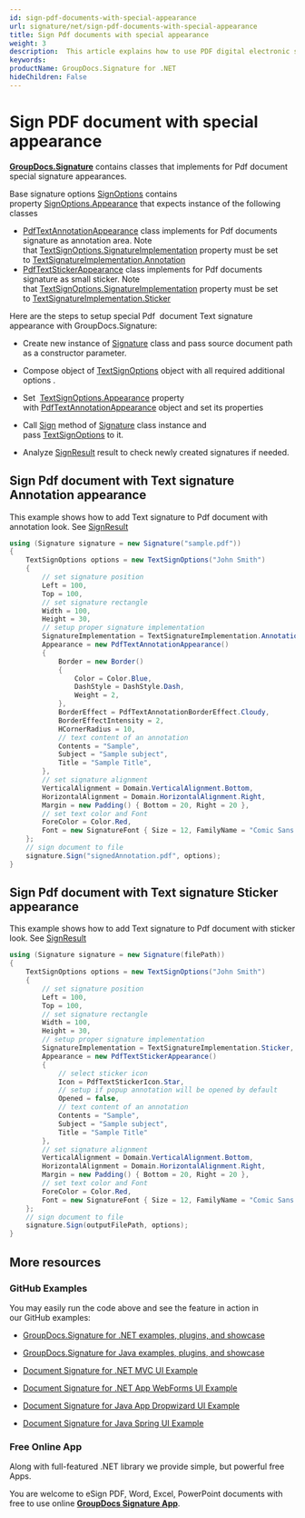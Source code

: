 ```yaml
---
id: sign-pdf-documents-with-special-appearance
url: signature/net/sign-pdf-documents-with-special-appearance
title: Sign Pdf documents with special appearance
weight: 3
description:  This article explains how to use PDF digital electronic signature features on document page.
keywords: 
productName: GroupDocs.Signature for .NET
hideChildren: False
---
```

# Sign PDF document with special appearance

[**GroupDocs.Signature**](https://products.groupdocs.com/signature/net) contains classes that implements for Pdf document special signature appearances.

Base signature options [SignOptions](https://apireference.groupdocs.com/net/signature/groupdocs.signature.options/signoptions) contains property [SignOptions.Appearance](https://apireference.groupdocs.com/net/signature/groupdocs.signature.options/signoptions/properties/appearance) that expects instance of the following classes

*   [PdfTextAnnotationAppearance](https://apireference.groupdocs.com/net/signature/groupdocs.signature.options.appearances/pdftextannotationappearance) class implements for Pdf documents signature as annotation area. Note that [TextSignOptions.SignatureImplementation](https://apireference.groupdocs.com/net/signature/groupdocs.signature.options/textsignoptions/properties/signatureimplementation) property must be set to [TextSignatureImplementation.Annotation](https://apireference.groupdocs.com/net/signature/groupdocs.signature.domain/textsignatureimplementation)
*   [PdfTextStickerAppearance](https://apireference.groupdocs.com/net/signature/groupdocs.signature.options.appearances/pdftextstickerappearance) class implements for Pdf documents signature as small sticker. Note that [TextSignOptions.SignatureImplementation](https://apireference.groupdocs.com/net/signature/groupdocs.signature.options/textsignoptions/properties/signatureimplementation) property must be set to [TextSignatureImplementation.Sticker](https://apireference.groupdocs.com/net/signature/groupdocs.signature.domain/textsignatureimplementation)
    

Here are the steps to setup special Pdf  document Text signature appearance with GroupDocs.Signature:

*   Create new instance of [Signature](https://apireference.groupdocs.com/net/signature/groupdocs.signature/signature) class and pass source document path as a constructor parameter.
    
*   Compose object of [TextSignOptions](https://apireference.groupdocs.com/net/signature/groupdocs.signature.options/textsignoptions) object with all required additional options .
    
*   Set  [TextSignOptions.Appearance](https://apireference.groupdocs.com/net/signature/groupdocs.signature.options/signoptions/properties/appearance) property with [PdfTextAnnotationAppearance](https://apireference.groupdocs.com/net/signature/groupdocs.signature.options.appearances/pdftextannotationappearance) object and set its properties  
    
*   Call [Sign](https://apireference.groupdocs.com/net/signature/groupdocs.signature/signature/methods/sign) method of [Signature](https://apireference.groupdocs.com/net/signature/groupdocs.signature/signature) class instance and pass [TextSignOptions](https://apireference.groupdocs.com/net/signature/groupdocs.signature.options/textsignoptions) to it.  
    
*   Analyze [SignResult](https://apireference.groupdocs.com/net/signature/groupdocs.signature.domain/signresult) result to check newly created signatures if needed.

## Sign Pdf document with Text signature Annotation appearance

This example shows how to add Text signature to Pdf document with annotation look. See [SignResult](https://apireference.groupdocs.com/net/signature/groupdocs.signature.domain/signresult)

```csharp
using (Signature signature = new Signature("sample.pdf"))
{
    TextSignOptions options = new TextSignOptions("John Smith")
    {
        // set signature position 
        Left = 100,
        Top = 100,
        // set signature rectangle
        Width = 100,
        Height = 30,
        // setup proper signature implementation
        SignatureImplementation = TextSignatureImplementation.Annotation,
        Appearance = new PdfTextAnnotationAppearance()
        {
            Border = new Border()
            {
                Color = Color.Blue,
                DashStyle = DashStyle.Dash,
                Weight = 2,
            },
            BorderEffect = PdfTextAnnotationBorderEffect.Cloudy,
            BorderEffectIntensity = 2,
            HCornerRadius = 10,
            // text content of an annotation
            Contents = "Sample",
            Subject = "Sample subject",
            Title = "Sample Title",
        },
        // set signature alignment
        VerticalAlignment = Domain.VerticalAlignment.Bottom,
        HorizontalAlignment = Domain.HorizontalAlignment.Right,
        Margin = new Padding() { Bottom = 20, Right = 20 },
        // set text color and Font
        ForeColor = Color.Red,
        Font = new SignatureFont { Size = 12, FamilyName = "Comic Sans MS" },
    };
    // sign document to file
    signature.Sign("signedAnnotation.pdf", options);
}
```

## Sign Pdf document with Text signature Sticker appearance

This example shows how to add Text signature to Pdf document with sticker look. See [SignResult](https://apireference.groupdocs.com/net/signature/groupdocs.signature.domain/signresult)

```csharp
using (Signature signature = new Signature(filePath))
{
    TextSignOptions options = new TextSignOptions("John Smith")
    {
        // set signature position 
        Left = 100,
        Top = 100,
        // set signature rectangle
        Width = 100,
        Height = 30,
        // setup proper signature implementation
        SignatureImplementation = TextSignatureImplementation.Sticker,
        Appearance = new PdfTextStickerAppearance()
        {
            // select sticker icon
            Icon = PdfTextStickerIcon.Star,
            // setup if popup annotation will be opened by default
            Opened = false,
            // text content of an annotation
            Contents = "Sample",
            Subject = "Sample subject",
            Title = "Sample Title"
        },
        // set signature alignment
        VerticalAlignment = Domain.VerticalAlignment.Bottom,
        HorizontalAlignment = Domain.HorizontalAlignment.Right,
        Margin = new Padding() { Bottom = 20, Right = 20 },
        // set text color and Font
        ForeColor = Color.Red,
        Font = new SignatureFont { Size = 12, FamilyName = "Comic Sans MS" },
    };
    // sign document to file
    signature.Sign(outputFilePath, options);
}
```

## More resources

### GitHub Examples 

You may easily run the code above and see the feature in action in our GitHub examples:

*   [GroupDocs.Signature for .NET examples, plugins, and showcase](https://github.com/groupdocs-signature/GroupDocs.Signature-for-.NET)
    
*   [GroupDocs.Signature for Java examples, plugins, and showcase](https://github.com/groupdocs-signature/GroupDocs.Signature-for-Java)
    
*   [Document Signature for .NET MVC UI Example](https://github.com/groupdocs-signature/GroupDocs.Signature-for-.NET-MVC) 
    
*   [Document Signature for .NET App WebForms UI Example](https://github.com/groupdocs-signature/GroupDocs.Signature-for-.NET-WebForms)
    
*   [Document Signature for Java App Dropwizard UI Example](https://github.com/groupdocs-signature/GroupDocs.Signature-for-Java-Dropwizard)
    
*   [Document Signature for Java Spring UI Example](https://github.com/groupdocs-signature/GroupDocs.Signature-for-Java-Spring)
    

### Free Online App 

Along with full-featured .NET library we provide simple, but powerful free Apps.

You are welcome to eSign PDF, Word, Excel, PowerPoint documents with free to use online **[GroupDocs Signature App](https://products.groupdocs.app/signature)**.
